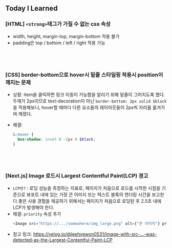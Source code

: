## Today I Learned

### [HTML] `<strong>`태그가 가질 수 없는 css 속성

- width, height, margin-top, margin-bottom 적용 불가
- padding은 top / bottom / left / right 적용 가능

## <br />

### [CSS] border-bottom으로 hover시 밑줄 스타일링 적용시 position이 깨지는 문제

- 상황: item을 클릭하면 링크 이동이 가능함을 알리기 위해 밑줄이 그어지도록 했다. 두께가 2px이므로 text-decoration이 아닌 `border-bottom: 2px solid $black`을 적용해보니, hover할 때마다 다른 요소들의 레이아웃들이 2px씩 자리를 옮겨가며 깨졌다.
- 해결:

  ```scss
  &:hover {
    box-shadow: inset 0 -2px 0 $black;
  }
  ```

## <br />

### [Next.js] Image 로드시 Largest Contentful Paint(LCP) 경고

- `LCP란?` : 로딩 성능을 측정하는 지표로, 페이지가 처음으로 로드를 시작한 시점을 기준으로 뷰포트 내에 있는 가장 큰 이미지 또는 텍스트 블록의 렌더링 시간을 보고한다.좋은 사용 경험을 제공하기 위해서는 페이지가 처음으로 로딩된 후 2.5초 내에 LCP가 발생해야 한다.
- 해결: `priority` 속성 추가
  ```javascript
  <Image src="https://.../somewhere/img_large.png" alt={"큰 이미지"} priority />
  ```
- 참고 링크: https://velog.io/@leehyewon0531/Image-with-src-...-was-detected-as-the-Largest-Contentful-Paint-LCP
